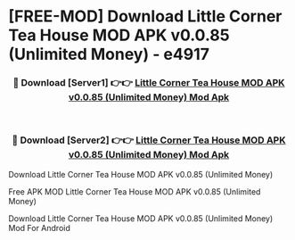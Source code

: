 # [FREE-MOD] Download Little Corner Tea House MOD APK v0.0.85 (Unlimited Money) - e4917


<div align="center">
<h3>🔴 Download [Server1] 👉👉 <a href="https://apk-comot.site?title=Little_Corner_Tea_House_MOD_APK_v0.0.85_(Unlimited_Money)">Little Corner Tea House MOD APK v0.0.85 (Unlimited Money) Mod Apk</a></h3><br>

<h3>🔴 Download [Server2] 👉👉 <a href="https://apk-comot.site?title=Little_Corner_Tea_House_MOD_APK_v0.0.85_(Unlimited_Money)">Little Corner Tea House MOD APK v0.0.85 (Unlimited Money) Mod Apk</a></h3>
</div>



Download Little Corner Tea House MOD APK v0.0.85 (Unlimited Money) 

Free APK MOD Little Corner Tea House MOD APK v0.0.85 (Unlimited Money) 

Download Little Corner Tea House MOD APK v0.0.85 (Unlimited Money) Mod For Android

